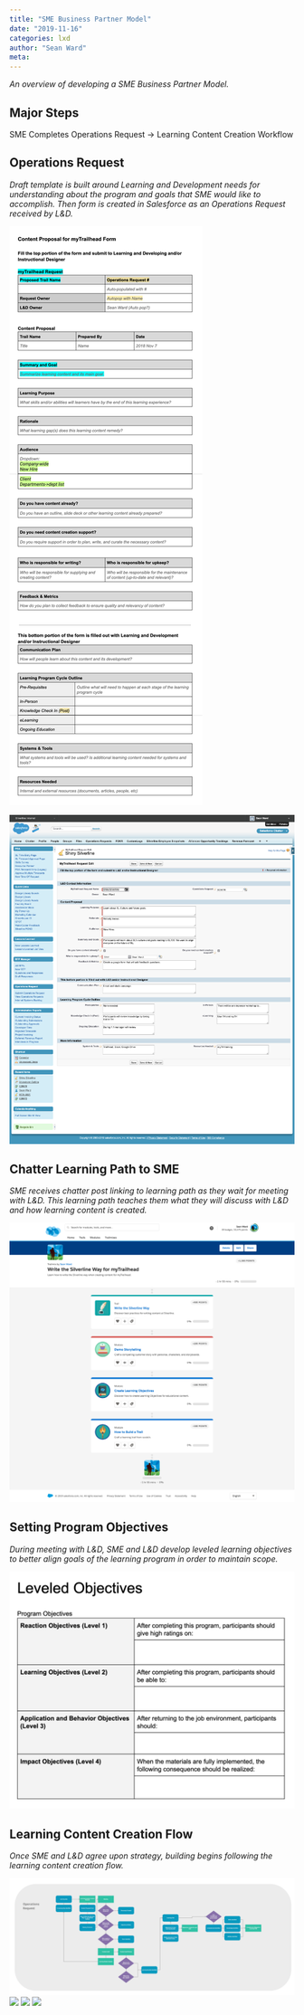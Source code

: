 ```yaml
---
title: "SME Business Partner Model"
date: "2019-11-16"
categories: lxd 
author: "Sean Ward"
meta:
---
```


*An overview of developing a SME Business Partner Model.*

## Major Steps
SME Completes Operations Request -> Learning Content Creation Workflow

## Operations Request
*Draft template is built around Learning and Development needs for understanding about the program and goals that SME would like to accomplish. Then form is created in Salesforce as an Operations Request received by L&D.*

![](/images/ops-request-draft.png)

![](/images/ops-request-salesforce.png)

## Chatter Learning Path to SME
*SME receives chatter post linking to learning path as they wait for meeting with L&D. This learning path teaches them what they will discuss with L&D and how learning content is created.*

![](/images/sl-learning-path.png)

## Setting Program Objectives
*During meeting with L&D, SME and L&D develop leveled learning objectives to better align goals of the learning program in order to maintain scope.*

![](/images/leveled-learning-objectives.png)

## Learning Content Creation Flow
*Once SME and L&D agree upon strategy, building begins following the learning content creation flow.*

![](/images/lcc-1-ops-request.jpg)
![](/images/lcc-2-ops-request.jpg)
![](/images/lcc-3-ops-request.jpg)
![](/images/lcc-4-ops-request.jpg)

